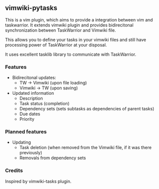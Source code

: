 ## vimwiki-pytasks

This is a vim plugin, which aims to provide a integration between vim and taskwarrior. It extends vimwiki plugin and provides bidirecitonal synchronization between TaskWarrior and Vimwiki file.

This allows you to define your tasks in your vimwiki files and still have processing power of TaskWarrior at your disposal.

It uses excellent tasklib library to communicate with TaskWarrior.

### Features

* Bidirecitonal updates:
  * TW -> Vimwiki (upon file loading)
  * Vimwiki -> TW (upon saving)
* Updated information
  * Description
  * Task status (completion)
  * Dependency sets (sets subtasks as dependencies of parent tasks)
  * Due dates
  * Priority

### Planned features
* Updating
  * Task deletion (when removed from the Vimwiki file, if it was there previously)
  * Removals from dependency sets

### Credits

Inspired by vimwiki-tasks plugin.
